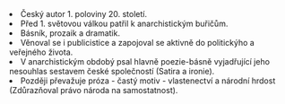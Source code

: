 <li>Český autor 1. poloviny 20. století.</li>
<li>Před 1. světovou válkou patřil k anarchistickým buřičům.</li>
<li>Básník, prozaik a dramatik.</li>
<li>Věnoval se i publicistice a zapojoval se aktivně do politickýho a veřejného života.</li>
<li>V anarchistickým obdobý psal hlavně poezie-básně vyjadřující jeho nesouhlas sestavem české společností (Satira a ironie).</li>
<li>Později převažuje próza - častý motiv - vlastenectví a národní hrdost (Zdůrazňoval právo národa na samostatnost).</li>